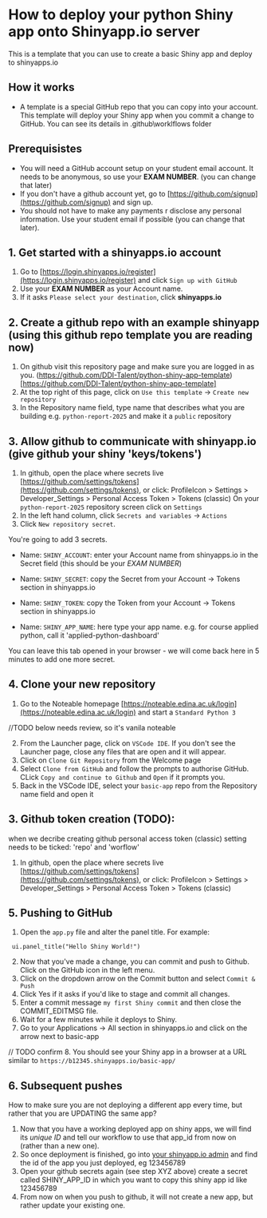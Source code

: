 # How to deploy your python Shiny app onto Shinyapp.io server

This is a template that you can use to create a basic Shiny app and deploy to shinyapps.io

## How it works

- A template is a special GitHub repo that you can copy into your account. This template will deploy your Shiny app when you commit a change to GitHub. You can see its details in .github\worklflows folder

## Prerequisistes

- You will need a GitHub account setup on your student email account. It needs to be anonymous, so use your **EXAM NUMBER**. (you can change that later)
- If you don't have a github account yet, go to [https://github.com/signup](https://github.com/signup) and sign up.
- You should not have to make any payments r disclose any personal information. Use your student email if possible (you can change that later). 

## 1. Get started with a shinyapps.io account

1. Go to [https://login.shinyapps.io/register](https://login.shinyapps.io/register) and click `Sign up with GitHub`
2. Use your **EXAM NUMBER** as your Account name.
3. If it asks `Please select your destination`, click **shinyapps.io**

## 2. Create a github repo with an example shinyapp (using this github repo template you are reading now)

1. On github visit this repository page and make sure you are logged in as you. (https://github.com/DDI-Talent/python-shiny-app-template)[https://github.com/DDI-Talent/python-shiny-app-template]
2. At the top right of this page, click on `Use this template` -> `Create new repository`
3. In the Repository name field, type name that describes what you are building e.g. `python-report-2025` and make it a `public` repository

## 3. Allow github to communicate with shinyapp.io (give github your shiny 'keys/tokens')

1. In github, open the place where secrets live [https://github.com/settings/tokens](https://github.com/settings/tokens), or click: ProfileIcon > Settings > Developer_Settings > Personal Access Token > Tokens (classic)
On your `python-report-2025` repository screen click on `Settings`
2. In the left hand column, click `Secrets and variables` -> `Actions`
3. Click `New repository secret`. 

You're going to add 3 secrets.
- Name: `SHINY_ACCOUNT`: enter your Account name from shinyapps.io in the Secret field (this should be your *EXAM NUMBER*)
- Name: `SHINY_SECRET`: copy the Secret from your Account -> Tokens section in shinyapps.io
- Name: `SHINY_TOKEN`: copy the Token from your Account -> Tokens section in shinyapps.io

- Name: `SHINY_APP_NAME`: here type your app name. e.g. for course applied python, call it 'applied-python-dashboard'

You can leave this tab opened in your browser - we will come back here in 5 minutes to add one more secret.

## 4. Clone your new repository

1. Go to the Noteable homepage [https://noteable.edina.ac.uk/login](https://noteable.edina.ac.uk/login) and start a `Standard Python 3`

//TODO below needs review, so it's vanila noteable

2. From the Launcher page, click on `VSCode IDE`. If you don't see the Launcher page, close any files that are open and it will appear.
3. Click on `Clone Git Repository` from the Welcome page
4. Select `Clone from GitHub` and follow the prompts to authorise GitHub. CLick `Copy and continue to Github` and `Open` if it prompts you.
5. Back in the VSCode IDE, select your `basic-app` repo from the Repository name field and open it

## 3. Github token creation (TODO):
when we decribe creating github personal access token (classic) setting needs to be ticked: 'repo' and 'worflow'

1. In github, open the place where secrets live [https://github.com/settings/tokens](https://github.com/settings/tokens), or click: ProfileIcon > Settings > Developer_Settings > Personal Access Token > Tokens (classic)

## 5. Pushing to GitHub 

1. Open the `app.py` file and alter the panel title. For example:

```
 ui.panel_title("Hello Shiny World!")
```
2. Now that you've made a change, you can commit and push to Github. Click on the GitHub icon in the left menu.
3. Click on the dropdown arrow on the Commit button and select `Commit & Push`
4. Click Yes if it asks if you'd like to stage and commit all changes.
5. Enter a commit message `my first Shiny commit` and then close the COMMIT_EDITMSG file.
6. Wait for a few minutes while it deploys to Shiny.
7. Go to your Applications -> All section in shinyapps.io and click on the arrow next to basic-app

// TODO confirm
8. You should see your Shiny app in a browser at a URL similar to `https://b12345.shinyapps.io/basic-app/`

## 6. Subsequent pushes

How to make sure you are not deploying a different app every time, but rather that you are UPDATING the same app?

1. Now that you have a working deployed app on shiny apps, we will find its *unique ID* and tell our workflow to use that app_id from now on (rather than a new one).
2. So once deployment is finished, go into [your shinyapp.io admin](https://www.shinyapps.io/admin/#/applications/all)  and find the id of the app you just deployed, eg 123456789
3. Open your github secrets again (see step XYZ above) create a secret called SHINY_APP_ID in which you want to copy this shiny app id like 123456789
4. From now on when you push to github, it will not create a new app, but rather update your existing one.
